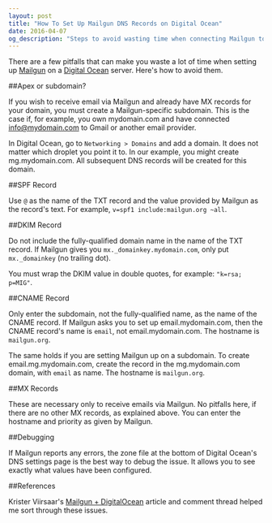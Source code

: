 ```yaml
---
layout: post
title: "How To Set Up Mailgun DNS Records on Digital Ocean"
date: 2016-04-07
og_description: "Steps to avoid wasting time when connecting Mailgun to Digital Ocean."
---
```


There are a few pitfalls that can make you waste a lot of time when setting up [Mailgun](https://mailgun.com) on a [Digital Ocean](https://digitalocean.com) server. Here's how to avoid them.

##Apex or subdomain?

If you wish to receive email via Mailgun and already have MX records for your domain, you must create a Mailgun-specific subdomain. This is the case if, for example, you own mydomain.com and have connected info@mydomain.com to Gmail or another email provider.

In Digital Ocean, go to `Networking > Domains` and add a domain. It does not matter which droplet you point it to. In our example, you might create mg.mydomain.com. All subsequent DNS records will be created for this domain.

##SPF Record

Use `@` as the name of the TXT record and the value provided by Mailgun as the record's text. For example, `v=spf1 include:mailgun.org ~all`.

##DKIM Record

Do not include the fully-qualified domain name in the name of the TXT record. If Mailgun gives you `mx._domainkey.mydomain.com`, only put `mx._domainkey` (no trailing dot).

You must wrap the DKIM value in double quotes, for example: `"k=rsa; p=MIG"`.

##CNAME Record

Only enter the subdomain, not the fully-qualified name, as the name of the CNAME record. If Mailgun asks you to set up email.mydomain.com, then the CNAME record's name is `email`, not email.mydomain.com. The hostname is `mailgun.org`.

The same holds if you are setting Mailgun up on a subdomain. To create email.mg.mydomain.com, create the record in the mg.mydomain.com domain, with `email` as name. The hostname is `mailgun.org`.

##MX Records

These are necessary only to receive emails via Mailgun. No pitfalls here, if there are no other MX records, as explained above. You can enter the hostname and priority as given by Mailgun.

##Debugging

If Mailgun reports any errors, the zone file at the bottom of Digital Ocean's DNS settings page is the best way to debug the issue. It allows you to see exactly what values have been configured.

##References

Krister Viirsaar's [Mailgun + DigitalOcean](http://code.krister.ee/mailgun-digitalocean/) article and comment thread helped me sort through these issues.

